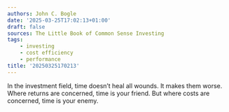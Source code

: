 ```yaml
---
authors: John C. Bogle
date: '2025-03-25T17:02:13+01:00'
draft: false
sources: The Little Book of Common Sense Investing
tags:
    - investing
    - cost efficiency
    - performance
title: '20250325170213'
---
```


In the investment field, time doesn’t heal all wounds. It makes them worse. Where returns are concerned, time is your
friend. But where costs are concerned, time is your enemy.
